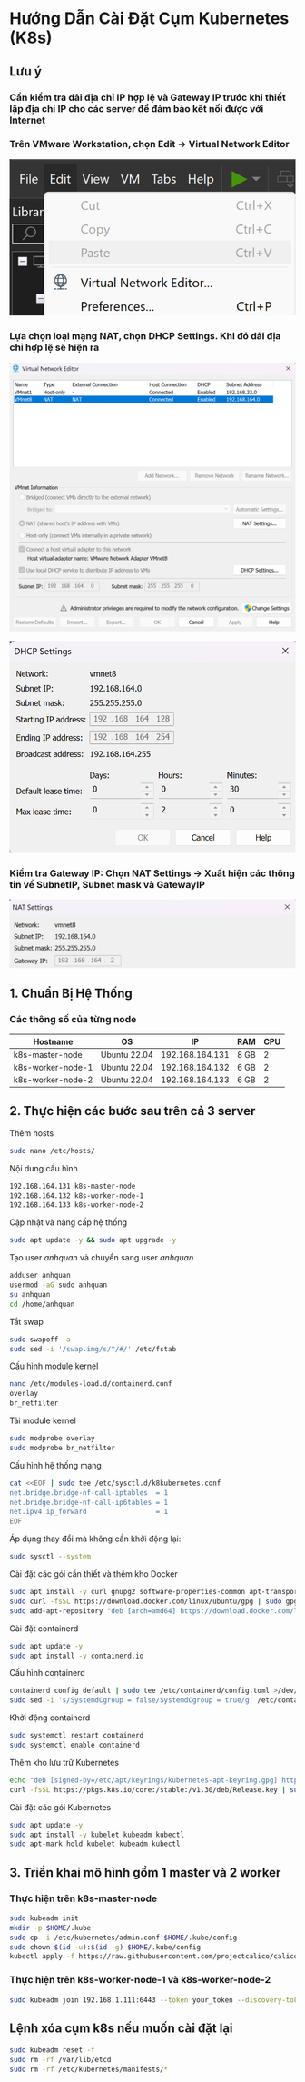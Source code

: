 # Hướng Dẫn Cài Đặt Cụm Kubernetes (K8s)

## Lưu ý
### Cần kiểm tra dải địa chỉ IP hợp lệ và Gateway IP trước khi thiết lập địa chỉ IP cho các server để đảm bảo kết nối được với Internet

### Trên VMware Workstation, chọn Edit -> Virtual Network Editor

![VMware Workstation](./installation_1.png)

### Lựa chọn loại mạng NAT, chọn DHCP Settings. Khi đó dải địa chỉ hợp lệ sẽ hiện ra
![Virtual Network Editor](./installation_2.png)

![DHCP Settings](./installation_3.png)

### Kiểm tra Gateway IP: Chọn NAT Settings -> Xuất hiện các thông tin về SubnetIP, Subnet mask và GatewayIP
![DHCP Settings](./installation_4.png)

## 1. Chuẩn Bị Hệ Thống

### Các thông số của từng node

| Hostname      | OS            | IP              | RAM  | CPU |
|--------------|--------------|----------------|----------------|----------------|
| k8s-master-node | Ubuntu 22.04 | 192.168.164.131  | 8 GB             | 2              |
| k8s-worker-node-1 | Ubuntu 22.04 | 192.168.164.132  | 6 GB             | 2              |
| k8s-worker-node-2 | Ubuntu 22.04 | 192.168.164.133  | 6 GB             | 2              |

## 2. Thực hiện các bước sau trên cả 3 server
Thêm hosts
```sh
sudo nano /etc/hosts/
```
Nội dung cấu hình
```sh
192.168.164.131 k8s-master-node
192.168.164.132 k8s-worker-node-1
192.168.164.133 k8s-worker-node-2
```
Cập nhật và nâng cấp hệ thống
```sh
sudo apt update -y && sudo apt upgrade -y
```
Tạo user *anhquan* và chuyển sang user *anhquan*
```sh
adduser anhquan
usermod -aG sudo anhquan
su anhquan
cd /home/anhquan
```
Tắt swap
```sh
sudo swapoff -a
sudo sed -i '/swap.img/s/^/#/' /etc/fstab
```
Cấu hình module kernel

```sh
nano /etc/modules-load.d/containerd.conf
overlay
br_netfilter
```
Tải module kernel

```sh
sudo modprobe overlay
sudo modprobe br_netfilter
```

Cấu hình hệ thống mạng
```sh
cat <<EOF | sudo tee /etc/sysctl.d/k8kubernetes.conf
net.bridge.bridge-nf-call-iptables  = 1
net.bridge.bridge-nf-call-ip6tables = 1
net.ipv4.ip_forward                 = 1
EOF
```

Áp dụng thay đổi mà không cần khởi động lại:
```sh
sudo sysctl --system
```
Cài đặt các gói cần thiết và thêm kho Docker
```sh
sudo apt install -y curl gnupg2 software-properties-common apt-transport-https ca-certificates
sudo curl -fsSL https://download.docker.com/linux/ubuntu/gpg | sudo gpg --dearmour -o /etc/apt/trusted.gpg.d/docker.gpg
sudo add-apt-repository "deb [arch=amd64] https://download.docker.com/linux/ubuntu $(lsb_release -cs) stable"
```
Cài đặt containerd
```sh
sudo apt update -y
sudo apt install -y containerd.io
```

Cấu hình containerd
```sh
containerd config default | sudo tee /etc/containerd/config.toml >/dev/null 2>&1
sudo sed -i 's/SystemdCgroup = false/SystemdCgroup = true/g' /etc/containerd/config.toml
```
Khởi động containerd

```sh
sudo systemctl restart containerd
sudo systemctl enable containerd
```

Thêm kho lưu trữ Kubernetes
```sh
echo "deb [signed-by=/etc/apt/keyrings/kubernetes-apt-keyring.gpg] https://pkgs.k8s.io/core:/stable:/v1.30/deb/ /" | sudo tee /etc/apt/sources.list.d/kubernetes.list
curl -fsSL https://pkgs.k8s.io/core:/stable:/v1.30/deb/Release.key | sudo gpg --dearmor -o /etc/apt/keyrings/kubernetes-apt-keyring.gpg
```
Cài đặt các gói Kubernetes
```sh
sudo apt update -y
sudo apt install -y kubelet kubeadm kubectl
sudo apt-mark hold kubelet kubeadm kubectl
```

## 3. Triển khai mô hình gồm 1 master và 2 worker
### Thực hiện trên k8s-master-node
```sh
sudo kubeadm init
mkdir -p $HOME/.kube
sudo cp -i /etc/kubernetes/admin.conf $HOME/.kube/config
sudo chown $(id -u):$(id -g) $HOME/.kube/config
kubectl apply -f https://raw.githubusercontent.com/projectcalico/calico/v3.25.0/manifests/calico.yaml
```
### Thực hiện trên k8s-worker-node-1 và k8s-worker-node-2
```sh
sudo kubeadm join 192.168.1.111:6443 --token your_token --discovery-token-ca-cert-hash your_sha
```

## Lệnh xóa cụm k8s nếu muốn cài đặt lại
```sh
sudo kubeadm reset -f
sudo rm -rf /var/lib/etcd
sudo rm -rf /etc/kubernetes/manifests/*
```